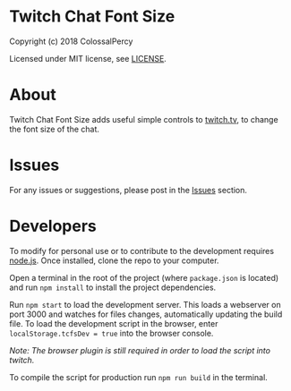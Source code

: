 # Twitch Chat Font Size

Copyright (c) 2018 ColossalPercy

Licensed under MIT license, see [LICENSE](https://github.com/ColossalPercy/twitch_chat_font_size/blob/master/LICENSE).

# About

Twitch Chat Font Size adds useful simple controls to [twitch.tv](https://www.twitch.tv), to change the font size of the chat.

# Issues

For any issues or suggestions, please post in the [Issues](https://github.com/ColossalPercy/twitch_chat_font_size/issues/new) section.

# Developers

To modify for personal use or to contribute to the development requires [node.js](https://nodejs.org/en/). Once installed, clone the repo to your computer.

Open a terminal in the root of the project (where `package.json` is located) and run `npm install` to install the project dependencies.

Run `npm start` to load the development server. This loads a webserver on port 3000 and watches for files changes, automatically updating the build file. To load the development script in the browser, enter `localStorage.tcfsDev = true` into the browser console.

*Note: The browser plugin is still required in order to load the script into twitch.*

To compile the script for production run `npm run build` in the terminal.

